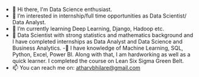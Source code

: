 - 👋 Hi there, I'm Data Science enthusiast. 
- 👀 I’m interested in internship/full time opportunities as Data Scientist/ Data Analyst.
- 🌱 I’m currently learning Deep Learning, Django, Hadoop etc.
- 🤔 Data Scientist with strong statistics and mathematics background and I have completed internships as Data Analyst and Data Science and Business Analytics.
-💬 I have knowledge of Machine Learning, SQL, Python, Excel, Power BI. Along with that, I am hardworking as well as a quick learner. I completed the course on Lean Six Sigma Green Belt.
- 📫 You can reach me on: atharvbhilare@gmail.com 


